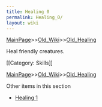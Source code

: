 ```yaml
---
title: Healing 0
permalink: Healing_0/
layout: wiki
---
```


[MainPage](/keeperrl_wiki/ "wikilink")>>[Old_Wiki](/keeperrl_wiki/Old_Wiki "wikilink")>>[Old_Healing](/keeperrl_wiki/Old_Healing "wikilink")

Heal friendly creatures.

[[Category: Skills]]

[MainPage](/keeperrl_wiki/ "wikilink")>>[Old_Wiki](/keeperrl_wiki/Old_Wiki "wikilink")>>[Old_Healing](/keeperrl_wiki/Old_Healing "wikilink")

Other items in this section
-    [Healing 1](/keeperrl_wiki/Healing_1 "wikilink")
